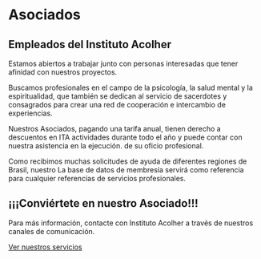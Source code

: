 # Asociados

## Empleados del Instituto Acolher

Estamos abiertos a trabajar junto con personas interesadas que
tener afinidad con nuestros proyectos.

Buscamos profesionales en el campo de la psicología, la salud mental y la espiritualidad,
que también se dedican al servicio de sacerdotes y consagrados para
crear una red de cooperación e intercambio de experiencias.

Nuestros Asociados, pagando una tarifa anual, tienen derecho a descuentos en
ITA actividades durante todo el año y puede contar con nuestra asistencia en la ejecución.
de su oficio profesional.

Como recibimos muchas solicitudes de ayuda de diferentes regiones de Brasil, nuestro
La base de datos de membresía servirá como referencia para cualquier
referencias de servicios profesionales.

## ¡¡¡Conviértete en nuestro Asociado!!!

Para más información, contacte con Instituto Acolher a través de nuestros canales de comunicación.

[Ver nuestros servicios](servicos.html)
